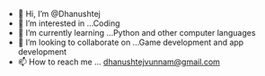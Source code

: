 - 👋 Hi, I’m @Dhanushtej
- 👀 I’m interested in ...Coding 
- 🌱 I’m currently learning ...Python and other computer languages
- 💞️ I’m looking to collaborate on ...Game development and app development
- 📫 How to reach me ... dhanushtejvunnam@gmail.com

<!---
Dhanushtej/Dhanushtej is a ✨ special ✨ repository because its `README.md` (this file) appears on your GitHub profile.
You can click the Preview link to take a look at your changes.
--->
